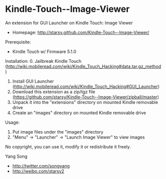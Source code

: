 Kindle-Touch--Image-Viewer
==========================

An extension for GUI Launcher on Kindle Touch: Image Viewer
- Homepage: http://starsy.github.com/Kindle-Touch--Image-Viewer/

Prerequisite:
- Kindle Touch w/ Firmware 5.1.0

Installation:
  0. Jailbreak Kindle Touch (http://wiki.mobileread.com/wiki/Kindle_Touch_Hacking#data.tar.gz_method)
  1. Install GUI Launcher (http://wiki.mobileread.com/wiki/Kindle_Touch_Hacking#GUI_Launcher)
  2. Download this extension as a zip/tgz file (https://github.com/starsy/Kindle-Touch--Image-Viewer/zipball/master)
  3. Unpack it into the "extensions" directory on mounted Kindle removable drive
  4. Create an "images" directory on mounted Kindle removable drive

Usage:
  1. Put image files under the "images" directory
  2. "Menu" -> "Launcher" -> "Launch Image Viewer" to view images

No copyright, you can use it, modify it or redistribute it freely.

Yang Song
- http://twitter.com/songyang
- http://weibo.com/starsy2
